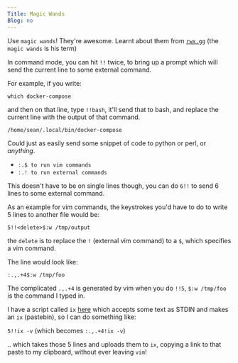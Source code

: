 ```yaml
---
Title: Magic Wands
Blog: no
---
```


Use `magic wands`! They're awesome. Learnt about them from [`rwx.gg`](https://rwx.gg) (the `magic wands` is his term)

In command mode, you can hit `!!` twice, to bring up a prompt which will send the current line to some external command.

For example, if you write:

`which docker-compose`

and then on that line, type `!!bash`, it'll send that to bash, and replace the current line with the output of that command.

`/home/sean/.local/bin/docker-compose`

Could just as easily send some snippet of code to python or perl, or *anything*.

* `:.$ to run vim commands`
* `:.! to run external commands`

This doesn't have to be on single lines though, you can do `6!!` to send 6 lines to some external command.

As an example for vim commands, the keystrokes you'd have to do to write 5 lines to another file would be:

`5!!<delete>$:w /tmp/output`

the `delete` is to replace the `!` (external vim command) to a `$`, which specifies a vim command.

The line would look like:

`:.,.+4$:w /tmp/foo`

The complicated `.,.+4` is generated by vim when you do `!!5`, `$:w /tmp/foo` is the command I typed in.

I have a script called `ix` [here](https://sean.fish/d/ix?dark) which accepts some text as STDIN and makes an `ix` (pastebin), so I can do something like:

`5!!ix -v` (which becomes `:.,.+4!ix -v`)

.. which takes those 5 lines and uploads them to `ix`, copying a link to that paste to my clipboard, without ever leaving `vim`!
